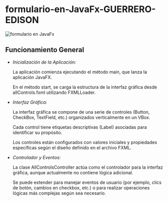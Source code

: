 # formulario-en-JavaFx-GUERRERO-EDISON

![formulario en JavaFx](https://github.com/GuerreroEdison/formulario-en-JavaFx-GUERRERO-EDISON/assets/172848826/70504922-32e9-4363-9c59-71741ea7a439)

## Funcionamiento General

- *Inicialización de la Aplicación:*

   La aplicación comienza ejecutando el método main, que lanza la aplicación JavaFX.
    
   En el método start, se carga la estructura de la interfaz gráfica desde allControls.fxml utilizando FXMLLoader.

 - *Interfaz Gráfica:*
  
   La interfaz gráfica se compone de una serie de controles (Button, CheckBox, TextField, etc.) organizados verticalmente en un VBox.
  
   Cada control tiene etiquetas descriptivas (Label) asociadas para identificar su propósito.
  
   Los controles están configurados con valores iniciales y propiedades específicas según el diseño definido en el archivo FXML.

- *Controlador y Eventos:*
  
   La clase AllControlsController actúa como el controlador para la interfaz gráfica, aunque actualmente no contiene lógica adicional.
  
   Se puede extender para manejar eventos de usuario (por ejemplo, clics de botón, cambios en checkbox, etc.) o para realizar operaciones lógicas más complejas según sea necesario.
  
